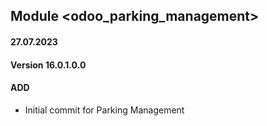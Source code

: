## Module <odoo_parking_management>

#### 27.07.2023
#### Version 16.0.1.0.0
#### ADD
- Initial commit for Parking Management
